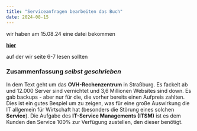 ```yaml
---
title: "Serviceanfragen bearbeiten das Buch"
date: 2024-08-15
---
```


wir haben am 15.08.24 eine datei bekommen

[**hier**](https://bbs-papenburg.eu/iserv/fs/file/local/Groups/WIT23-1/02_Fachstufe%201/LF06%20-%20Serviceanfragen%20bearbeiten/Serviceanfragen%20bearbeiten.pdf)

auf der wir seite 6-7 lesen sollten

### Zusammenfassung _selbst geschrieben_

In dem Text geht um das **OVH-Rechenzentrum** in Straßburg.
Es fackelt ab und 12.000 Server sind vernichtet und 3,6 Millionen Websites sind down.
Es gab backups - aber nur für die, die vorher bereits einen Aufpreis zahlten. Dies ist ein gutes Bespiel um zu zeigen, was für eine große Auswirkung die IT allgemein für Wirtschaft hat (besonders die Störung eines solchen **Service**). Die Aufgabe des **IT-Service Managements (ITSM)** ist es dem Kunden den Service 100% zur Verfügung zustellen, den dieser benötigt.
